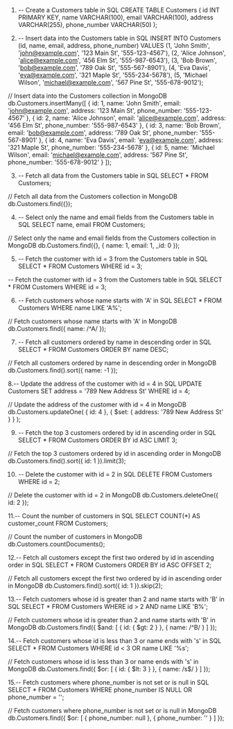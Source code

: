 1. -- Create a Customers table in SQL
CREATE TABLE Customers (
    id INT PRIMARY KEY,
    name VARCHAR(100),
    email VARCHAR(100),
    address VARCHAR(255),
    phone_number VARCHAR(50)
);

2. -- Insert data into the Customers table in SQL
INSERT INTO Customers (id, name, email, address, phone_number)
VALUES
  (1, 'John Smith', 'john@example.com', '123 Main St', '555-123-4567'),
  (2, 'Alice Johnson', 'alice@example.com', '456 Elm St', '555-987-6543'),
  (3, 'Bob Brown', 'bob@example.com', '789 Oak St', '555-567-8901'),
  (4, 'Eva Davis', 'eva@example.com', '321 Maple St', '555-234-5678'),
  (5, 'Michael Wilson', 'michael@example.com', '567 Pine St', '555-678-9012');

// Insert data into the Customers collection in MongoDB
db.Customers.insertMany([
  {
    id: 1,
    name: 'John Smith',
    email: 'john@example.com',
    address: '123 Main St',
    phone_number: '555-123-4567'
  },
  {
    id: 2,
    name: 'Alice Johnson',
    email: 'alice@example.com',
    address: '456 Elm St',
    phone_number: '555-987-6543'
  },
  {
    id: 3,
    name: 'Bob Brown',
    email: 'bob@example.com',
    address: '789 Oak St',
    phone_number: '555-567-8901'
  },
  {
    id: 4,
    name: 'Eva Davis',
    email: 'eva@example.com',
    address: '321 Maple St',
    phone_number: '555-234-5678'
  },
  {
    id: 5,
    name: 'Michael Wilson',
    email: 'michael@example.com',
    address: '567 Pine St',
    phone_number: '555-678-9012'
  }
]);

3. -- Fetch all data from the Customers table in SQL
SELECT * FROM Customers;

// Fetch all data from the Customers collection in MongoDB
db.Customers.find({});

4. -- Select only the name and email fields from the Customers table in SQL
SELECT name, email FROM Customers;

// Select only the name and email fields from the Customers collection in MongoDB
db.Customers.find({}, { name: 1, email: 1, _id: 0 });


5. -- Fetch the customer with id = 3 from the Customers table in SQL
SELECT * FROM Customers WHERE id = 3;


-- Fetch the customer with id = 3 from the Customers table in SQL
SELECT * FROM Customers WHERE id = 3;

6. -- Fetch customers whose name starts with 'A' in SQL
SELECT * FROM Customers WHERE name LIKE 'A%';
 
 // Fetch customers whose name starts with 'A' in MongoDB
db.Customers.find({ name: /^A/ });

7. -- Fetch all customers ordered by name in descending order in SQL
SELECT * FROM Customers
ORDER BY name DESC;

// Fetch all customers ordered by name in descending order in MongoDB
db.Customers.find().sort({ name: -1 });

8.-- Update the address of the customer with id = 4 in SQL
UPDATE Customers
SET address = '789 New Address St'
WHERE id = 4;


// Update the address of the customer with id = 4 in MongoDB
db.Customers.updateOne(
   { id: 4 },
   {
     $set: {
       address: '789 New Address St'
     }
   }
);

9. -- Fetch the top 3 customers ordered by id in ascending order in SQL
SELECT * FROM Customers
ORDER BY id ASC
LIMIT 3;


// Fetch the top 3 customers ordered by id in ascending order in MongoDB
db.Customers.find().sort({ id: 1 }).limit(3);

10. -- Delete the customer with id = 2 in SQL
DELETE FROM Customers
WHERE id = 2;


// Delete the customer with id = 2 in MongoDB
db.Customers.deleteOne({ id: 2 });

11.-- Count the number of customers in SQL
SELECT COUNT(*) AS customer_count FROM Customers;


// Count the number of customers in MongoDB
db.Customers.countDocuments();

12.-- Fetch all customers except the first two ordered by id in ascending order in SQL
SELECT * FROM Customers
ORDER BY id ASC
OFFSET 2;

// Fetch all customers except the first two ordered by id in ascending order in MongoDB
db.Customers.find().sort({ id: 1 }).skip(2);


13.-- Fetch customers whose id is greater than 2 and name starts with 'B' in SQL
SELECT * FROM Customers
WHERE id > 2 AND name LIKE 'B%';

// Fetch customers whose id is greater than 2 and name starts with 'B' in MongoDB
db.Customers.find({
  $and: [
    { id: { $gt: 2 } },
    { name: /^B/ }
  ]
});

14.-- Fetch customers whose id is less than 3 or name ends with 's' in SQL
SELECT * FROM Customers
WHERE id < 3 OR name LIKE '%s';

// Fetch customers whose id is less than 3 or name ends with 's' in MongoDB
db.Customers.find({
  $or: [
    { id: { $lt: 3 } },
    { name: /s$/ }
  ]
});

15.-- Fetch customers where phone_number is not set or is null in SQL
SELECT * FROM Customers
WHERE phone_number IS NULL OR phone_number = '';

// Fetch customers where phone_number is not set or is null in MongoDB
db.Customers.find({
  $or: [
    { phone_number: null },
    { phone_number: '' }
  ]
});
